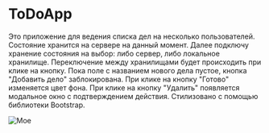 # ToDoApp

Это приложение для ведения списка дел на несколько пользователей. Состояние хранится на сервере на данный момент. Далее подключу хранение состояния на выбор: либо сервер, либо локальное хранилище. Переключение между хранилищами будет происходить при клике на кнопку.
Пока поле с названием нового дела пустое, кнопка "Добавить дело" заблокирована. При клике на кнопку "Готово" изменяется цвет фона. При клике на кнопку "Удалить" появляется модальное окно с подтверждением действия.
Стилизовано с помощью библиотеки Bootstrap.

![Мое](https://user-images.githubusercontent.com/110754881/221099798-e84c270b-293f-4664-9baa-ecf54804a532.png)
